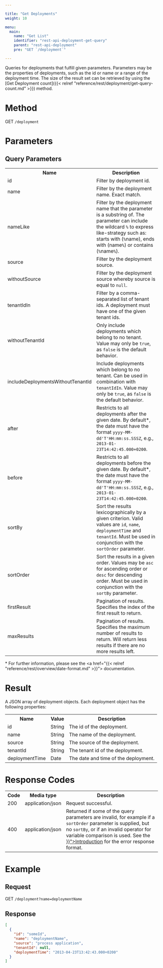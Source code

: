 ```yaml
---

title: "Get Deployments"
weight: 10

menu:
  main:
    name: "Get List"
    identifier: "rest-api-deployment-get-query"
    parent: "rest-api-deployment"
    pre: "GET `/deployment`"

---
```



Queries for deployments that fulfill given parameters. Parameters may be the
properties of deployments, such as the id or name or a range of the deployment time.
The size of the result set
can be retrieved by using the [Get Deployment count]({{< relref "reference/rest/deployment/get-query-count.md" >}}) method.


# Method

GET `/deployment`


# Parameters

## Query Parameters

<table class="table table-striped">
  <tr>
    <th>Name</th>
    <th>Description</th>
  </tr>
  <tr>
    <td>id</td>
    <td>Filter by deployment id.</td>
  </tr>
  <tr>
    <td>name</td>
    <td>Filter by the deployment name. Exact match.</td>
  </tr>
  <tr>
    <td>nameLike</td>
    <td>Filter by the deployment name that the parameter is a substring of. The parameter can include the wildcard <code>%</code> to express like-strategy such as: starts with (<code>%</code>name), ends with (name<code>%</code>) or contains (<code>%</code>name<code>%</code>).</td>
  </tr>
  <tr>
    <td>source</td>
    <td>Filter by the deployment source.</td>
  </tr>
  <tr>
    <td>withoutSource</td>
    <td>Filter by the deployment source whereby source is equal to <code>null</code>.</td>
  </tr>
  <tr>
    <td>tenantIdIn</td>
    <td>Filter by a comma-separated list of tenant ids. A deployment must have one of the given tenant ids.</td>
  </tr>
  <tr>
    <td>withoutTenantId</td>
    <td>Only include deployments which belong to no tenant. Value may only be <code>true</code>, as <code>false</code> is the default behavior.</td>
  </tr>
  <tr>
    <td>includeDeploymentsWithoutTenantId</td>
    <td>Include deployments which belong to no tenant. Can be used in combination with <code>tenantIdIn</code>. Value may only be <code>true</code>, as <code>false</code> is the default behavior.</td>
  </tr>
  <tr>
    <td>after</td>
    <td>Restricts to all deployments after the given date. By default*, the date must have the format <code>yyyy-MM-dd'T'HH:mm:ss.SSSZ</code>, e.g., <code>2013-01-23T14:42:45.000+0200</code>.</td>
  </tr>
  <tr>
    <td>before</td>
    <td>Restricts to all deployments before the given date. By default*, the date must have the format <code>yyyy-MM-dd'T'HH:mm:ss.SSSZ</code>, e.g., <code>2013-01-23T14:42:45.000+0200</code>.</td>
  </tr>
  <tr>
    <td>sortBy</td>
    <td>Sort the results lexicographically by a given criterion. Valid values are
    <code>id</code>, <code>name</code>, <code>deploymentTime</code> and <code>tenantId</code>.
    Must be used in conjunction with the <code>sortOrder</code> parameter.</td>
  </tr>
  <tr>
    <td>sortOrder</td>
    <td>Sort the results in a given order. Values may be <code>asc</code> for ascending order or <code>desc</code> for descending order.
    Must be used in conjunction with the <code>sortBy</code> parameter.</td>
  </tr>
  <tr>
    <td>firstResult</td>
    <td>Pagination of results. Specifies the index of the first result to return.</td>
  </tr>
  <tr>
    <td>maxResults</td>
    <td>Pagination of results. Specifies the maximum number of results to return. Will return less results if there are no more results left.</td>
  </tr>
</table>

\* For further information, please see the <a href="{{< relref "reference/rest/overview/date-format.md" >}}"> documentation</a>.

# Result


A JSON array of deployment objects. Each deployment object has the following properties:

<table class="table table-striped">
  <tr>
    <th>Name</th>
    <th>Value</th>
    <th>Description</th>
  </tr>
  <tr>
    <td>id</td>
    <td>String</td>
    <td>The id of the deployment.</td>
  </tr>
  <tr>
    <td>name</td>
    <td>String</td>
    <td>The name of the deployment.</td>
  </tr>
  <tr>
    <td>source</td>
    <td>String</td>
    <td>The source of the deployment.</td>
  </tr>
  <tr>
    <td>tenantId</td>
    <td>String</td>
    <td>The tenant id of the deployment.</td>
  </tr>
  <tr>
    <td>deploymentTime</td>
    <td>Date</td>
    <td>The date and time of the deployment.</td>
  </tr>
</table>


# Response Codes

<table class="table table-striped">
  <tr>
    <th>Code</th>
    <th>Media type</th>
    <th>Description</th>
  </tr>
  <tr>
    <td>200</td>
    <td>application/json</td>
    <td>Request successful.</td>
  </tr>
  <tr>
    <td>400</td>
    <td>application/json</td>
    <td>Returned if some of the query parameters are invalid, for example if a <code>sortOrder</code> parameter is supplied, but no <code>sortBy</code>, or if an invalid operator for variable comparison is used. See the <a href="{{< relref "reference/rest/overview/_index.md#error-handling" >}}">Introduction</a> for the error response format.</td>
  </tr>
</table>


# Example


## Request

GET `/deployment?name=deploymentName`

## Response

```json
[
  {
    "id": "someId",
    "name": "deploymentName",
    "source": "process application",
    "tenantId": null,
    "deploymentTime": "2013-04-23T13:42:43.000+0200"
  }
]
```
